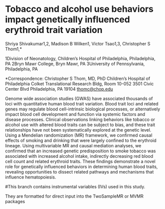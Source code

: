 # Tobacco and alcohol use behaviors impact genetically influenced erythroid trait variation

Shriya Shivakumar1,2, Madison B Wilken1, Victor Tsao1,3, Christopher S Thom1,*

1Division of Neonatology, Children’s Hospital of Philadelphia, Philadelphia, PA
2Bryn Mawr College, Bryn Mawr, PA
3University of Pennsylvania, Philadelphia, PA

*Correspondence: 
Christopher S Thom, MD, PhD
Children’s Hospital of Philadelphia
Colket Translational Research Bldg, Room 10-052
3501 Civic Center Blvd
Philadelphia, PA 19104
thomc@chop.edu

Genome wide association studies (GWAS) have associated thousands of loci with quantitative human blood trait variation. Blood trait loci and related genes may regulate blood cell-intrinsic biological processes, or alternatively impact blood cell development and function via systemic factors and disease processes. Clinical observations linking behaviors like tobacco or alcohol use with altered blood traits can be subject to bias, and these trait relationships have not been systematically explored at the genetic level. Using a Mendelian randomization (MR) framework, we confirmed causal effects of smoking and drinking that were largely confined to the erythroid lineage. Using multivariable MR and causal mediation analyses, we confirmed that an increased genetic predisposition to smoke tobacco was associated with increased alcohol intake, indirectly decreasing red blood cell count and related erythroid traits. These findings demonstrate a novel role for genetically influenced behaviors in determining human blood traits, revealing opportunities to dissect related pathways and mechanisms that influence hematopoiesis. 

#This branch contains instrumental variables (IVs) used in this study.

They are formatted for direct input into the TwoSampleMR or MVMR packages
